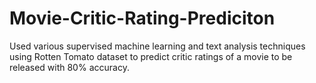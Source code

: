 # Movie-Critic-Rating-Prediciton
Used various supervised machine learning and text analysis techniques using Rotten Tomato dataset to predict critic ratings of a movie to be released with 80% accuracy. 
